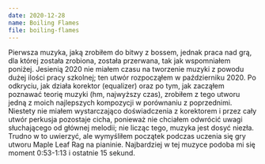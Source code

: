```yaml
---
date: 2020-12-28
name: Boiling Flames
file: boiling-flames
---
```


Pierwsza muzyka, jaką zrobiłem do bitwy z bossem, jednak praca nad grą, dla której została zrobiona, została przerwana, tak jak wspomniałem poniżej. Jesienią 2020 nie miałem czasu na tworzenie muzyki z powodu dużej ilości pracy szkolnej; ten utwór rozpocząłem w październiku 2020. Po odkryciu, jak działa korektor (equalizer) oraz po tym, jak zacząłem poznawać teorię muzyki (hm, najwyższy czas), zrobiłem z tego utworu jedną z moich najlepszych kompozycji w porównaniu z poprzednimi. Niestety nie miałem wystarczająco doświadczenia z korektorem i przez cały utwór perkusja pozostaje cicha, ponieważ nie chciałem odwrócić uwagi słuchającego od głównej melodii; nie licząc tego, muzyka jest dosyć niezła. Trudno w to uwierzyć, ale wymyśliłem początek podczas uczenia się gry utworu Maple Leaf Rag na pianinie. Najbardziej w tej muzyce podoba mi się moment 0:53-1:13 i ostatnie 15 sekund.